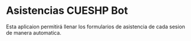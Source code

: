 # Asistencias CUESHP Bot
Esta aplicaion permitirá llenar los formularios de 
asistencia de cada sesion de manera automatica.
